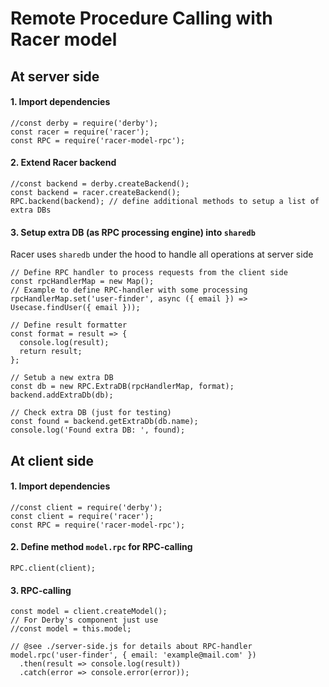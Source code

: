 # Remote Procedure Calling with Racer model

## At server side

#### 1. Import dependencies
```node
//const derby = require('derby');
const racer = require('racer');
const RPC = require('racer-model-rpc');
```

#### 2. Extend Racer backend
```node
//const backend = derby.createBackend();
const backend = racer.createBackend();
RPC.backend(backend); // define additional methods to setup a list of extra DBs
```

#### 3. Setup extra DB (as RPC processing engine) into `sharedb`
Racer uses `sharedb` under the hood to handle all operations at server side

```node
// Define RPC handler to process requests from the client side
const rpcHandlerMap = new Map();
// Example to define RPC-handler with some processing
rpcHandlerMap.set('user-finder', async ({ email }) => Usecase.findUser({ email }));

// Define result formatter
const format = result => {
  console.log(result);
  return result;
};

// Setub a new extra DB
const db = new RPC.ExtraDB(rpcHandlerMap, format);
backend.addExtraDb(db);

// Check extra DB (just for testing)
const found = backend.getExtraDb(db.name);
console.log('Found extra DB: ', found);
```

## At client side

#### 1. Import dependencies
```node
//const client = require('derby');
const client = require('racer');
const RPC = require('racer-model-rpc');
```

#### 2. Define method `model.rpc` for RPC-calling
```node
RPC.client(client);
```

#### 3. RPC-calling
```node
const model = client.createModel();
// For Derby's component just use
//const model = this.model;

// @see ./server-side.js for details about RPC-handler
model.rpc('user-finder', { email: 'example@mail.com' })
  .then(result => console.log(result))
  .catch(error => console.error(error));
```
